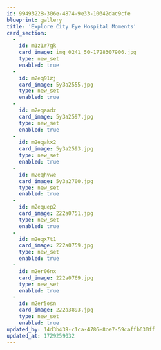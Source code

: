 ```yaml
---
id: 99493228-306e-4874-9e33-10342dac9cfe
blueprint: gallery
title: 'Explore City Eye Hospital Moments'
card_section:
  -
    id: m1z1r7gk
    card_image: img_0241_50-1728307906.jpg
    type: new_set
    enabled: true
  -
    id: m2eq91zj
    card_image: 5y3a2555.jpg
    type: new_set
    enabled: true
  -
    id: m2eqaadz
    card_image: 5y3a2597.jpg
    type: new_set
    enabled: true
  -
    id: m2eqakx2
    card_image: 5y3a2593.jpg
    type: new_set
    enabled: true
  -
    id: m2eqhvwe
    card_image: 5y3a2700.jpg
    type: new_set
    enabled: true
  -
    id: m2equep2
    card_image: 222a0751.jpg
    type: new_set
    enabled: true
  -
    id: m2eqx7t1
    card_image: 222a0759.jpg
    type: new_set
    enabled: true
  -
    id: m2er06nx
    card_image: 222a0769.jpg
    type: new_set
    enabled: true
  -
    id: m2er5osn
    card_image: 222a3893.jpg
    type: new_set
    enabled: true
updated_by: 14d3b439-c1ca-4786-8ce7-59caffb630ff
updated_at: 1729259032
---
```

